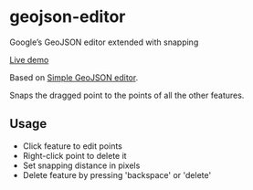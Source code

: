 # geojson-editor
Googleʼs GeoJSON editor extended with snapping

[Live demo](http://geojson-editor.markuslerner.com)

Based on [Simple GeoJSON editor](https://google-developers.appspot.com/maps/documentation/utils/geojson/).

Snaps the dragged point to the points of all the other features.


## Usage

* Click feature to edit points
* Right-click point to delete it
* Set snapping distance in pixels
* Delete feature by pressing 'backspace' or 'delete'
